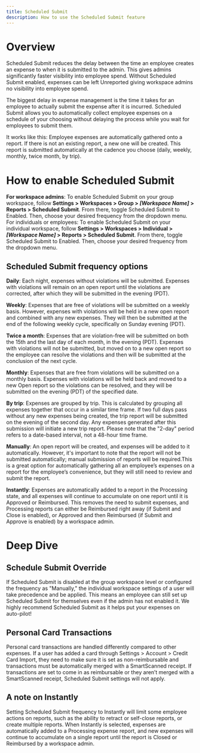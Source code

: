 ```yaml
---
title: Scheduled Submit
description: How to use the Scheduled Submit feature
---
```

# Overview

Scheduled Submit reduces the delay between the time an employee creates an expense to when it is submitted to the admin. This gives admins significantly faster visibility into employee spend. Without Scheduled Submit enabled, expenses can be left Unreported giving workspace admins no visibility into employee spend.

The biggest delay in expense management is the time it takes for an employee to actually submit the expense after it is incurred. Scheduled Submit allows you to automatically collect employee expenses on a schedule of your choosing without delaying the process while you wait for employees to submit them. 

It works like this: Employee expenses are automatically gathered onto a report. If there is not an existing report, a new one will be created. This report is submitted automatically at the cadence you choose (daily, weekly, monthly, twice month, by trip).

# How to enable Scheduled Submit

**For workspace admins**: To enable Scheduled Submit on your group workspace, follow **Settings > Workspaces > Group > *[Workspace Name]* > Reports > Scheduled Submit**. From there, toggle Scheduled Submit to Enabled. Then, choose your desired frequency from the dropdown menu. 
For individuals or employees: To enable Scheduled Submit on your individual workspace, follow **Settings > Workspaces > Individual > *[Workspace Name]* > Reports > Scheduled Submit**. From there, toggle Scheduled Submit to Enabled. Then, choose your desired frequency from the dropdown menu.

## Scheduled Submit frequency options

**Daily**: Each night, expenses without violations will be submitted. Expenses with violations will remain on an open report until the violations are corrected, after which they will be submitted in the evening (PDT).

**Weekly**: Expenses that are free of violations will be submitted on a weekly basis. However, expenses with violations will be held in a new open report and combined with any new expenses. They will then be submitted at the end of the following weekly cycle, specifically on Sunday evening (PDT).

**Twice a month**: Expenses that are violation-free will be submitted on both the 15th and the last day of each month, in the evening (PDT). Expenses with violations will not be submitted, but moved on to a new open report so the employee can resolve the violations and then will be submitted at the conclusion of the next cycle.

**Monthly**: Expenses that are free from violations will be submitted on a monthly basis. Expenses with violations will be held back and moved to a new Open report so the violations can be resolved, and they will be submitted on the evening (PDT) of the specified date.

**By trip**: Expenses are grouped by trip. This is calculated by grouping all expenses together that occur in a similar time frame. If two full days pass without any new expenses being created, the trip report will be submitted on the evening of the second day. Any expenses generated after this submission will initiate a new trip report. Please note that the "2-day" period refers to a date-based interval, not a 48-hour time frame.

**Manually**: An open report will be created, and expenses will be added to it automatically. However, it's important to note that the report will not be submitted automatically; manual submission of reports will be required.This is a great option for automatically gathering all an employee’s expenses on a report for the employee’s convenience, but they will still need to review and submit the report.

**Instantly**: Expenses are automatically added to a report in the Processing state, and all expenses will continue to accumulate on one report until it is Approved or Reimbursed. This removes the need to submit expenses, and Processing reports can either be Reimbursed right away (if Submit and Close is enabled), or Approved and then Reimbursed (if Submit and Approve is enabled) by a workspace admin.

# Deep Dive

## Schedule Submit Override
If Scheduled Submit is disabled at the group workspace level or configured the frequency as "Manually," the individual workspace settings of a user will take precedence and be applied. This means an employee can still set up Scheduled Submit for themselves even if the admin has not enabled it. We highly recommend Scheduled Submit as it helps put your expenses on auto-pilot!

## Personal Card Transactions
Personal card transactions are handled differently compared to other expenses. If a user has added a card through Settings > Account > Credit Card Import, they need to make sure it is set as non-reimbursable and transactions must be automatically merged with a SmartScanned receipt. If transactions are set to come in as reimbursable or they aren’t merged with a SmartScanned receipt, Scheduled Submit settings will not apply.

## A note on Instantly 
Setting Scheduled Submit frequency to Instantly will limit some employee actions on reports, such as the ability to retract or self-close reports, or create multiple reports. When Instantly is selected, expenses are automatically added to a Processing expense report, and new expenses will continue to accumulate on a single report until the report is Closed or Reimbursed by a workspace admin.

